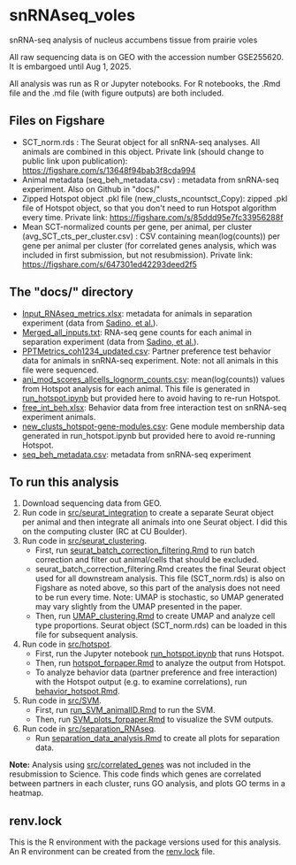 # snRNAseq_voles
snRNA-seq analysis of nucleus accumbens tissue from prairie voles

All raw sequencing data is on GEO with the accession number GSE255620. It is embargoed until Aug 1, 2025. 

All analysis was run as R or Jupyter notebooks. For R notebooks, the .Rmd file and the .md file (with figure outputs) are both included. 

## Files on Figshare
- SCT_norm.rds : The Seurat object for all snRNA-seq analyses. All animals are combined in this object. Private link (should change to public link upon publication): https://figshare.com/s/13648f94bab3f8cda994
- Animal metadata (seq_beh_metadata.csv) : metadata from snRNA-seq experiment. Also on Github in "docs/"
- Zipped Hotspot object .pkl file (new_clusts_ncountsct_Copy): zipped .pkl file of Hotspot object, so that you don't need to run Hotspot algorithm every time. Private link: https://figshare.com/s/85ddd95e7fc33956288f
- Mean SCT-normalized counts per gene, per animal, per cluster (avg_SCT_cts_per_cluster.csv) : CSV containing mean(log(counts)) per gene per animal per cluster (for correlated genes analysis, which was included in first submission, but not resubmission). Private link: https://figshare.com/s/647301ed42293deed2f5

## The "docs/" directory
- [Input_RNAseq_metrics.xlsx](docs/Input_RNAseq_metrics.xlsx): metadata for animals in separation experiment (data from [Sadino, et al.](https://doi.org/10.7554/eLife.80517)).
- [Merged_all_inputs.txt](docs/Merged_all_inputs.txt): RNA-seq gene counts for each animal in separation experiment (data from [Sadino, et al.](https://doi.org/10.7554/eLife.80517)).
- [PPTMetrics_coh1234_updated.csv](docs/PPTMetrics_coh1234_updated.csv): Partner preference test behavior data for animals in snRNA-seq experiment. Note: not all animals in this file were sequenced.
- [ani_mod_scores_allcells_lognorm_counts.csv](docs/ani_mod_scores_allcells_lognorm_counts.csv): mean(log(counts)) values from Hotspot analysis for each animal. This file is generated in [run_hotspot.ipynb](src/hotspot/run_hotspot.ipynb) but provided here to avoid having to re-run Hotspot.
- [free_int_beh.xlsx](docs/free_int_beh.xlsx): Behavior data from free interaction test on snRNA-seq experiment animals.
- [new_clusts_hotspot-gene-modules.csv](docs/new_clusts_hotspot-gene-modules.csv): Gene module membership data generated in run_hotspot.ipynb but provided here to avoid re-running Hotspot.
- [seq_beh_metadata.csv](docs/seq_beh_metadata.csv): metadata from snRNA-seq experiment

## To run this analysis
1. Download sequencing data from GEO.
2. Run code in [src/seurat_integration](src/seurat_integration) to create a separate Seurat object per animal and then integrate all animals into one Seurat object. I did this on the computing cluster (RC at CU Boulder).
3. Run code in [src/seurat_clustering](src/seurat_clustering).
   - First, run [seurat_batch_correction_filtering.Rmd](src/seurat_clustering/seurat_batch_correction_filtering.Rmd) to run batch correction and filter out animal/cells that should be excluded.
   - seurat_batch_correction_filtering.Rmd creates the final Seurat object used for all downstream analysis. This file (SCT_norm.rds) is also on Figshare as noted above, so this part of the analysis does not need to be run every time. Note: UMAP is stochastic, so UMAP generated may vary slightly from the UMAP presented in the paper.
   - Then, run [UMAP_clustering.Rmd](src/seurat_clustering/UMAP_clustering.Rmd) to create UMAP and analyze cell type proportions. Seurat object (SCT_norm.rds) can be loaded in this file for subsequent analysis.
4. Run code in [src/hotspot](src/hotspot).
   - First, run the Jupyter notebook [run_hotspot.ipynb](src/hotspot/run_hotspot.ipynb) that runs Hotspot.
   - Then, run [hotspot_forpaper.Rmd](src/hotspot/hotspot_forpaper.Rmd) to analyze the output from Hotspot.
   - To analyze behavior data (partner preference and free interaction) with the Hotspot output (e.g. to examine correlations), run [behavior_hotspot.Rmd](src/hotspot/behavior_hotspot.Rmd).
5. Run code in [src/SVM](src/SVM).
   - First, run [run_SVM_animalID.Rmd](src/SVM/run_SVM_animalID.Rmd) to run the SVM.
   - Then, run [SVM_plots_forpaper.Rmd](src/SVM/SVM_plots_forpaper.Rmd) to visualize the SVM outputs.
6. Run code in [src/separation_RNAseq](src/separation_RNAseq).
   - Run [separation_data_analysis.Rmd](src/separation_RNAseq/separation_data_analysis.Rmd) to create all plots for separation data.

**Note:** Analysis using [src/correlated_genes](src/correlated_genes) was not included in the resubmission to Science. This code finds which genes are correlated between partners in each cluster, runs GO analysis, and plots GO terms in a heatmap.

## renv.lock
This is the R environment with the package versions used for this analysis. An R environment can be created from the [renv.lock](renv.lock) file.




